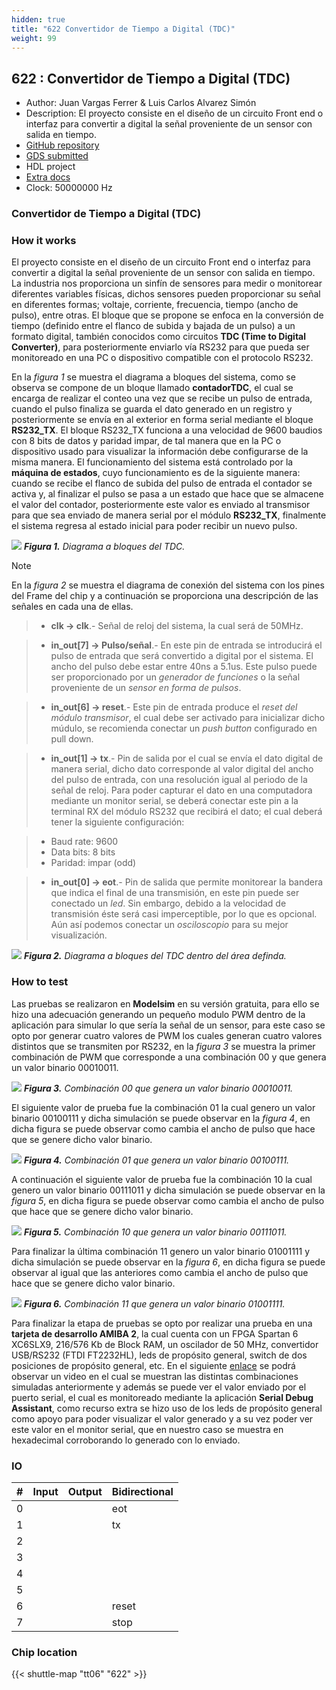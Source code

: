 ```yaml
---
hidden: true
title: "622 Convertidor de Tiempo a Digital (TDC)"
weight: 99
---
```


## 622 : Convertidor de Tiempo a Digital (TDC)

* Author: Juan Vargas Ferrer & Luis Carlos Alvarez Simón
* Description: El proyecto consiste en el diseño de un circuito Front end o interfaz para convertir a digital la señal proveniente de un sensor con salida en tiempo.
* [GitHub repository](https://github.com/jferrer08/latinpractice)
* [GDS submitted](https://github.com/jferrer08/latinpractice/actions/runs/8647119593)
* HDL project
* [Extra docs](None)
* Clock: 50000000 Hz

<!---

This file is used to generate your project datasheet. Please fill in the information below and delete any unused
sections.

You can also include images in this folder and reference them in the markdown. Each image must be less than
512 kb in size, and the combined size of all images must be less than 1 MB.
-->


### Convertidor de Tiempo a Digital (TDC)

### How it works

El proyecto consiste en el diseño de un circuito Front end o interfaz para convertir a digital la señal proveniente de un sensor con salida en tiempo. La industria nos proporciona un sinfín de sensores para medir o monitorear diferentes variables físicas, dichos sensores pueden proporcionar su señal en diferentes formas; voltaje, corriente, frecuencia, tiempo (ancho de pulso), entre otras. El bloque que se propone se enfoca en la conversión de tiempo (definido entre el flanco de subida y bajada de un pulso) a un formato digital, también conocidos como circuitos **TDC (Time to Digital Converter)**, para posteriormente enviarlo vía RS232 para que pueda ser monitoreado en una PC o dispositivo compatible con el protocolo RS232.

En la *figura 1* se muestra el diagrama a bloques del sistema, como se observa se compone de un bloque llamado **contadorTDC**, el cual se encarga de realizar el conteo una vez que se recibe un pulso de entrada, cuando el pulso finaliza se guarda el dato generado en un registro y posteriormente se envía en al exterior en forma serial mediante el bloque **RS232_TX**. El bloque RS232_TX funciona a una velocidad de 9600 baudios con 8 bits de datos y paridad impar, de tal manera que en la PC o dispositivo usado para visualizar la información debe configurarse de la misma manera. El funcionamiento del sistema está controlado por la **máquina de estados**, cuyo funcionamiento es de la siguiente manera: cuando se recibe el flanco de subida del pulso de entrada el contador se activa y, al finalizar el pulso se pasa a un estado que hace que se almacene el valor del contador, posteriormente este valor es enviado al transmisor para que sea enviado de manera serial por el módulo **RS232_TX**, finalmente el sistema regresa al estado inicial para poder recibir un nuevo pulso.

![](images/topTDC.png)
***Figura 1.** Diagrama a bloques del TDC.*

> [!NOTE]
> En la *figura 2* se muestra el diagrama de conexión del sistema con los pines del Frame del chip y a continuación se proporciona una descripción de las señales en cada una de ellas.



> - **clk -> clk**.- Señal de reloj del sistema, la cual será de 50MHz.



> - **in_out[7] -> Pulso/señal**.- En este pin de entrada se introducirá el pulso de entrada que será convertido a digital por el sistema. El ancho del pulso debe estar entre 40ns a 5.1us. Este pulso puede ser proporcionado por un *generador de funciones* o la señal proveniente de un *sensor en forma de pulsos*.



> - **in_out[6] -> reset**.- Este pin de entrada produce el *reset del módulo transmisor*, el cual debe ser activado para inicializar dicho múdulo, se recomienda conectar un *push button* configurado en pull down.



> - **in_out[1] -> tx**.- Pin de salida por el cual se envía el dato digital de manera serial, dicho dato corresponde al valor digital del ancho del pulso de entrada, con una resolución igual al periodo de la señal de reloj. Para poder capturar el dato en una computadora mediante un monitor serial, se deberá conectar este pin a la terminal RX del módulo RS232 que recibirá el dato; el cual deberá tener la siguiente configuración:



> - Baud rate: 9600
> - Data bits: 8 bits
> - Paridad: impar (odd)



> - **in_out[0] -> eot**.- Pin de salida que permite monitorear la bandera que indica el final de una transmisión, en este pin puede ser conectado un *led*. Sin embargo, debido a la velocidad de transmisión éste será casi imperceptible, por lo que es opcional. Aún así podemos conectar un *osciloscopio* para su mejor visualización.



![](images/design.fw.png)
***Figura 2.** Diagrama a bloques del TDC dentro del área definda.*

### How to test

Las pruebas se realizaron en **Modelsim** en su versión gratuita, para ello se hizo una adecuación generando un pequeño modulo PWM dentro de la aplicación para simular lo que sería la señal de un sensor, para este caso se opto por generar cuatro valores de PWM los cuales generan cuatro valores distintos que se transmiten por RS232, en la *figura 3* se muestra la primer combinación de PWM que corresponde a una combinación 00 y que genera un valor binario 00010011.

![](images/00.png)
***Figura 3.** Combinación 00 que genera un valor binario 00010011.*

El siguiente valor de prueba fue la combinación 01 la cual genero un valor binario 00100111 y dicha simulación se puede observar en la *figura 4*, en dicha figura se puede observar como cambia el ancho de pulso que hace que se genere dicho valor binario.

![](images/01.png)
***Figura 4.** Combinación 01 que genera un valor binario 00100111.*

A continuación el siguiente valor de prueba fue la combinación 10 la cual genero un valor binario 00111011 y dicha simulación se puede observar en la *figura 5*, en dicha figura se puede observar como cambia el ancho de pulso que hace que se genere dicho valor binario.

![](images/10.png)
***Figura 5.** Combinación 10 que genera un valor binario 00111011.*

Para finalizar la última combinación 11 genero un valor binario 01001111 y dicha simulación se puede observar en la *figura 6*, en dicha figura se puede observar al igual que las anteriores como cambia el ancho de pulso que hace que se genere dicho valor binario.

![](images/11.png)
***Figura 6.** Combinación 11 que genera un valor binario 01001111.*

Para finalizar la etapa de pruebas se opto por realizar una prueba en una **tarjeta de desarrollo AMIBA 2**, la cual cuenta con un FPGA Spartan 6 XC6SLX9, 216/576 Kb de Block RAM, un oscilador de 50 MHz, convertidor USB/RS232 (FTDI FT2232HL), leds de propósito general, switch de dos posiciones de propósito general, etc. En el siguiente [enlace](https://youtu.be/AC0O6wIpQp8) se podrá observar un video en el cual se muestran las distintas combinaciones simuladas anteriormente y además se puede ver el valor enviado por el puerto serial, el cual es monitoreado mediante la aplicación **Serial Debug Assistant**, como recurso extra se hizo uso de los leds de propósito general como apoyo para poder visualizar el valor generado y a su vez poder ver este valor en el monitor serial, que en nuestro caso se muestra en hexadecimal corroborando lo generado con lo enviado.

<!---
## External hardware

TDC
-->


### IO

| # | Input          | Output         | Bidirectional   |
| - | -------------- | -------------- | --------------- |
| 0 |  |  | eot |
| 1 |  |  | tx |
| 2 |  |  |  |
| 3 |  |  |  |
| 4 |  |  |  |
| 5 |  |  |  |
| 6 |  |  | reset |
| 7 |  |  | stop |

### Chip location

{{< shuttle-map "tt06" "622" >}}
